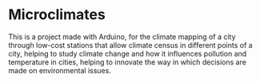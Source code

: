 # Microclimates
This is a project made with Arduino, for the climate mapping of a city
through low-cost stations that allow climate census in different
points of a city, helping to study climate change and how it influences
pollution and temperature in cities, helping to innovate the way in which
decisions are made on environmental issues.